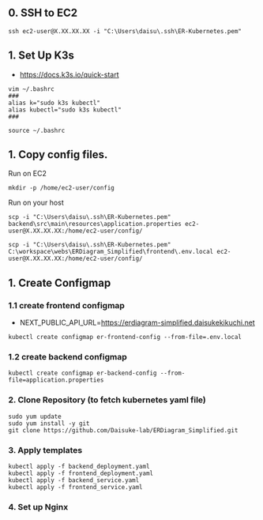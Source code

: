 

## 0. SSH to EC2

```
ssh ec2-user@X.XX.XX.XX -i "C:\Users\daisu\.ssh\ER-Kubernetes.pem"
```

## 1. Set Up K3s

- https://docs.k3s.io/quick-start

```
vim ~/.bashrc
###
alias k="sudo k3s kubectl"
alias kubectl="sudo k3s kubectl"
###

source ~/.bashrc
```


## 1. Copy config files.

Run on EC2
```
mkdir -p /home/ec2-user/config
```

Run on your host
```
scp -i "C:\Users\daisu\.ssh\ER-Kubernetes.pem" backend\src\main\resources\application.properties ec2-user@X.XX.XX.XX:/home/ec2-user/config/
```

```
scp -i "C:\Users\daisu\.ssh\ER-Kubernetes.pem" C:\workspace\webs\ERDiagram_Simplified\frontend\.env.local ec2-user@X.XX.XX.XX:/home/ec2-user/config/
```



## 1. Create Configmap

### 1.1 create frontend configmap
- NEXT_PUBLIC_API_URL=https://erdiagram-simplified.daisukekikuchi.net
```
kubectl create configmap er-frontend-config --from-file=.env.local
```

### 1.2 create backend configmap
```
kubectl create configmap er-backend-config --from-file=application.properties
```

### 2. Clone Repository (to fetch kubernetes yaml file)
```
sudo yum update
sudo yum install -y git
git clone https://github.com/Daisuke-lab/ERDiagram_Simplified.git
```

### 3. Apply templates
```
kubectl apply -f backend_deployment.yaml
kubectl apply -f frontend_deployment.yaml
kubectl apply -f backend_service.yaml
kubectl apply -f frontend_service.yaml
```

### 4. Set up Nginx

